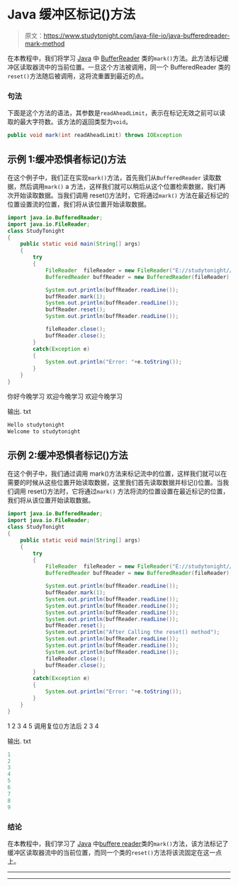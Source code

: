 # Java 缓冲区标记()方法

> 原文：<https://www.studytonight.com/java-file-io/java-bufferedreader-mark-method>

在本教程中，我们将学习 [Java](https://www.studytonight.com/java/) 中 [BufferReader](https://www.studytonight.com/java-file-io/java-bufferedreader-class) 类的`mark()`方法。此方法标记缓冲区读取器流中的当前位置。一旦这个方法被调用，同一个 BufferedReader 类的`reset()`方法随后被调用，这将流重置到最近的点。

### 句法

下面是这个方法的语法，其参数是`readAheadLimit`，表示在标记无效之前可以读取的最大字符数。该方法的返回类型为`void`。

```java
public void mark(int readAheadLimit) throws IOException 
```

## 示例 1:缓冲恐惧者标记()方法

在这个例子中，我们正在实现`mark()`方法，首先我们从`BufferedReader` 读取数据，然后调用`mark()` a 方法，这样我们就可以稍后从这个位置检索数据，我们再次开始读取数据。当我们调用 reset()方法时，它将通过`mark()` 方法在最近标记的位置设置流的位置，我们将从该位置开始读取数据。

```java
import java.io.BufferedReader;
import java.io.FileReader;
class StudyTonight
{
	public static void main(String[] args)  
	{ 
		try 
		{
			FileReader	fileReader = new FileReader("E://studytonight//output.txt"); 
			BufferedReader buffReader = new BufferedReader(fileReader);

			System.out.println(buffReader.readLine());  
			buffReader.mark(1);  
			System.out.println(buffReader.readLine());  
			buffReader.reset();  
			System.out.println(buffReader.readLine());  

			fileReader.close();
			buffReader.close();			
		}
		catch(Exception e)
		{
			System.out.println("Error: "+e.toString());
		}
	} 
}
```

你好今晚学习
欢迎今晚学习
欢迎今晚学习

输出. txt

```java
Hello studytonight
Welcome to studytonight 
```

## 示例 2:缓冲恐惧者标记()方法

在这个例子中，我们通过调用 mark()方法来标记流中的位置，这样我们就可以在需要的时候从这些位置开始读取数据，这里我们首先读取数据并标记()位置。当我们调用 reset()方法时，它将通过`mark()` 方法将流的位置设置在最近标记的位置，我们将从该位置开始读取数据。

```java
import java.io.BufferedReader;
import java.io.FileReader;
class StudyTonight
{
	public static void main(String[] args)  
	{ 
		try 
		{
			FileReader	fileReader = new FileReader("E://studytonight//output.txt"); 
			BufferedReader buffReader = new BufferedReader(fileReader);

			System.out.println(buffReader.readLine());  
			buffReader.mark(1);  
			System.out.println(buffReader.readLine());  
			System.out.println(buffReader.readLine());  
			System.out.println(buffReader.readLine());  
			System.out.println(buffReader.readLine());  
			buffReader.reset();
			System.out.println("After Calling the reset() method");
			System.out.println(buffReader.readLine());  
			System.out.println(buffReader.readLine());  
			System.out.println(buffReader.readLine());  
			fileReader.close();
			buffReader.close();			
		}
		catch(Exception e)
		{
			System.out.println("Error: "+e.toString());
		}
	} 
}
```

1
2
3
4
5
调用复位()方法后
2
3
4

输出. txt

```java
1
2
3
4
5
6
7
8
9
```

### 结论

在本教程中，我们学习了 [Java](https://www.studytonight.com/java/) 中[buffere reader](https://www.studytonight.com/java-file-io/java-bufferedreader-class)类的`mark()`方法，该方法标记了缓冲区读取器流中的当前位置，而同一个类的`reset()`方法将该流固定在这一点上。

* * *

* * *